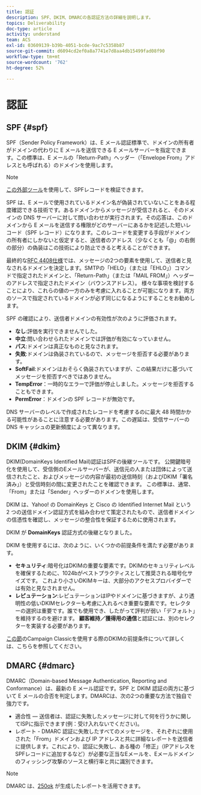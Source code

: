 ```yaml
---
title: 認証
description: SPF、DKIM、DMARCの各認証方法の詳細を説明します。
topics: Deliverability
doc-type: article
activity: understand
team: ACS
exl-id: 03609139-b39b-4051-bcde-9ac7c5358b87
source-git-commit: d6094cd2ef0a8a7741e7d8aa4db15499fad08f90
workflow-type: tm+mt
source-wordcount: '762'
ht-degree: 52%

---
```


# 認証

## SPF {#spf}

SPF（Sender Policy Framework）は、E メール認証標準で、ドメインの所有者がドメインの代わりに E メールを送信できる E メールサーバーを指定できます。この標準は、E メールの「Return-Path」ヘッダー（「Envelope From」アドレスとも呼ばれる）のドメインを使用します。

>[!NOTE]
>
>[この外部ツール](https://www.kitterman.com/spf/validate.html)を使用して、SPFレコードを検証できます。

SPF は、E メールで使用されているドメイン名が偽装されていないことをある程度確認できる技術です。あるドメインからメッセージが受信されると、そのドメインの DNS サーバーに対して問い合わせが実行されます。その応答は、このドメインから E メールを送信する権限がどのサーバーにあるかを記述した短いレコード（SPF レコード）になります。このレコードを変更する手段がドメインの所有者にしかないと仮定すると、送信者のアドレス（少なくとも「@」の右側の部分）の偽装はこの技術により防止できると考えることができます。

最終的な[RFC 4408仕様](https://www.rfc-editor.org/info/rfc4408)では、メッセージの2つの要素を使用して、送信者と見なされるドメインを決定します。SMTPの「HELO」（または「EHLO」）コマンドで指定されたドメインと、「Return-Path」（または「MAIL FROM」）ヘッダーのアドレスで指定されたドメイン（バウンスアドレス）。 様々な事項を検討することにより、これらの値の一方のみを考慮に入れることが可能になります。両方のソースで指定されているドメインが必ず同じになるようにすることをお勧めします。

SPF の確認により、送信者ドメインの有効性が次のように評価されます。

* **なし**:評価を実行できませんでした。
* **中立**:問い合わせられたドメインでは評価が有効になっていません。
* **パス**:ドメインは真正なものと見なされます。
* **失敗**:ドメインは偽装されているので、メッセージを拒否する必要があります。
* **SoftFail**:ドメインはおそらく偽装されていますが、この結果だけに基づいてメッセージを拒否すべきではありません。
* **TempError**：一時的なエラーで評価が停止しました。メッセージを拒否することもできます。
* **PermError**：ドメインの SPF レコードが無効です。

DNS サーバーのレベルで作成されたレコードを考慮するのに最大 48 時間かかる可能性があることに注意する必要があります。この遅延は、受信サーバーの DNS キャッシュの更新頻度によって異なります。

## DKIM {#dkim}

DKIM(DomainKeys Identified Mail)認証はSPFの後継ツールです。 公開鍵暗号化を使用して、受信側のEメールサーバーが、送信元の人または団体によって送信されたこと、およびメッセージの内容が最初の送信時刻（およびDKIM「署名済み」）と受信時刻の間に変更されたことを確認できます。 この標準は、通常、「From」または「Sender」ヘッダーのドメインを使用します。

DKIM は、Yahoo! の DomainKeys と Cisco の Identified Internet Mail という 2 つの送信ドメイン認証方式を組み合わせて策定されたもので、送信者ドメインの信憑性を確認し、メッセージの整合性を保証するために使用されます。

DKIM が **DomainKeys** 認証方式の後継となりました。

DKIM を使用するには、次のように、いくつかの前提条件を満たす必要があります。

* **セキュリティ**:暗号化はDKIMの重要な要素です。DKIMのセキュリティレベルを確保するために、1024bがベストプラクティスとして推奨される暗号化サイズです。 これより小さいDKIMキーは、大部分のアクセスプロバイダーでは有効と見なされません。
* **レピュテーション**:レピュテーションはIPやドメインに基づきますが、より透明性の低いDKIMセレクターも考慮に入れるべき重要な要素です。セレクターの選択は重要です。誰でも使用でき、したがって評判が弱い「デフォルト」を維持するのを避けます。 **顧客維持／獲得用の通信**&#x200B;と認証には、別のセレクターを実装する必要があります。

[この節](/help/additional-resources/acc-technical-recommendations.md#dkim-acc)のCampaign Classicを使用する際のDKIMの前提条件について詳しくは、こちらを参照してください。

## DMARC {#dmarc}

DMARC（Domain-based Message Authentication, Reporting and Conformance）は、最新の E メール認証です。SPF と DKIM 認証の両方に基づいて E メールの合否を判定します。DMARCは、次の2つの重要な方法で独自で強力です。

* 適合性 — 送信者は、認証に失敗したメッセージに対して何を行うかに関してISPに指示できます(例：受け入れないでください)。
* レポート - DMARC 認証に失敗したすべてのメッセージを、それぞれに使用された「From」ドメインおよび IP アドレスと共に詳細なレポートを送信者に提供します。これにより、認証に失敗し、ある種の「修正」（IPアドレスをSPFレコードに追加するなど）が必要な正当なEメールを、Eメールドメインのフィッシング攻撃のソースと横行率と共に識別できます。

>[!NOTE]
>
>DMARC は、[250ok](https://250ok.com/) が生成したレポートを活用できます。
